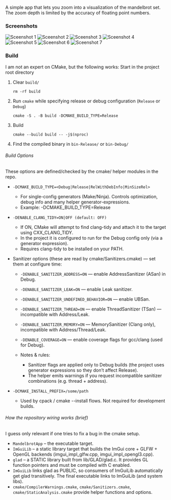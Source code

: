 A simple app that lets you zoom into a visualization of the mandelbrot set.
The zoom depth is limited by the accuracy of floating point numbers.

### Screenshots
![Sceenshot 1](screenshots/Mandelbrot-Screenshot-1.png)
![Sceenshot 2](screenshots/Mandelbrot-Screenshot-2.png)
![Sceenshot 3](screenshots/Mandelbrot-Screenshot-3.png)
![Sceenshot 4](screenshots/Mandelbrot-Screenshot-4.png)
![Sceenshot 5](screenshots/Mandelbrot-Screenshot-5.png)
![Sceenshot 6](screenshots/Mandelbrot-Screenshot-6.png)
![Sceenshot 7](screenshots/Mandelbrot-Screenshot-7.png)

### Build
I am not an expert on CMake, but the following works:
Start in the project root directory
1. Clear `build/`
    ```shell
    rm -rf build
    ```
2. Run `cmake` while specifying release or debug configuration (`Release` or `Debug`)
    ```shell
    cmake -S . -B build -DCMAKE_BUILD_TYPE=Release
    ```
3. Build
    ```shell
    cmake --build build -- -j$(nproc)
    ```
4. Find the compiled binary in `bin-Release/` or `bin-Debug/`

###### Build Options
These options are defined/checked by the cmake/ helper modules in the repo.

- `-DCMAKE_BUILD_TYPE=<Debug|Release|RelWithDebInfo|MinSizeRel>`
    - For single-config generators (Make/Ninja). Controls optimization, debug info and many helper generator-expressions.
    - Example: -DCMAKE_BUILD_TYPE=Release

- `-DENABLE_CLANG_TIDY=ON|OFF (default: OFF)`
    - If ON, CMake will attempt to find clang-tidy and attach it to the target using CXX_CLANG_TIDY.
    - In the project it is configured to run for the Debug config only (via a generator expression).
    - Requires clang-tidy to be installed on your PATH.

- Sanitizer options (these are read by cmake/Sanitizers.cmake) — set them at configure time:
    - `-DENABLE_SANITIZER_ADDRESS=ON` — enable AddressSanitizer (ASan) in Debug.
    - `-DENABLE_SANITIZER_LEAK=ON` — enable Leak sanitizer.
    - `-DENABLE_SANITIZER_UNDEFINED_BEHAVIOR=ON` — enable UBSan.
    - `-DENABLE_SANITIZER_THREAD=ON` — enable ThreadSanitizer (TSan) — incompatible with Address/Leak.
    - `-DENABLE_SANITIZER_MEMORY=ON` — MemorySanitizer (Clang only), incompatible with Address/Thread/Leak.
    - `-DENABLE_COVERAGE=ON` — enable coverage flags for gcc/clang (used for Debug).

    - Notes & rules:
        - Sanitizer flags are applied only to Debug builds (the project uses generator expressions so they don’t affect Release).
        - The helper emits warnings if you request incompatible sanitizer combinations (e.g. thread + address).

- `-DCMAKE_INSTALL_PREFIX=/some/path`
    - Used by cpack / cmake --install flows. Not required for development builds.

###### How the repository wiring works (brief)
I guess only relevant if one tries to fix a bug in the cmake setup.

- `MandelbrotApp` – the executable target.
- `ImGuiLib` – a static library target that builds the ImGui core + GLFW + OpenGL backends (imgui_impl_glfw.cpp, imgui_impl_opengl3.cpp).
- `glad` – a STATIC library built from lib/GLAD/glad.c. It provides GL function pointers and must be compiled with C enabled.
- `ImGuiLib` links glad as PUBLIC, so consumers of ImGuiLib automatically get glad transitively. The final executable links to ImGuiLib (and system libs).
- `cmake/CompilerWarnings.cmake`, `cmake/Sanitizers.cmake`, `cmake/StaticAnalysis.cmake` provide helper functions and options.
